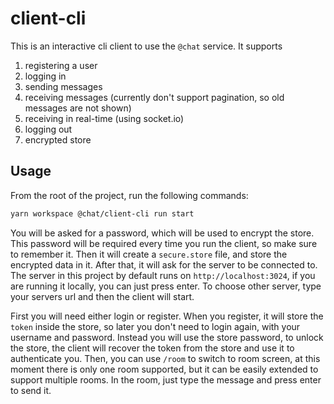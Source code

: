 # client-cli

This is an interactive cli client to use the `@chat` service. It supports

1. registering a user
2. logging in
3. sending messages
4. receiving messages (currently don't support pagination, so old messages are not shown)
5. receiving in real-time (using socket.io)
6. logging out
7. encrypted store

## Usage

From the root of the project, run the following commands:

```bash
yarn workspace @chat/client-cli run start
```


You will be asked for a password, which will be used to encrypt the store. This password will be required every time you run the client,
so make sure to remember it. Then it will create a `secure.store` file, and store the encrypted data in it. After that, it will ask for the server
to be connected to. The server in this project by default runs on `http://localhost:3024`, if you are running it locally, you can just press enter.
To choose other server, type your servers url and then the client will start.

First you will need either login or register. When you register, it will store the `token` inside the store, so later you don't need to login again,
with your username and password. Instead you will use the store password, to unlock the store, the client will recover the token
from the store and use it to authenticate you. Then, you can use `/room` to switch to room screen, at this moment there is only one room
supported, but it can be easily extended to support multiple rooms. In the room, just type the message and press enter to send it.
